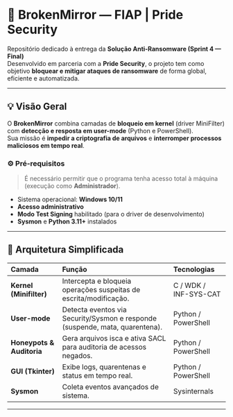 # 🧠 BrokenMirror — FIAP | Pride Security

Repositório dedicado à entrega da **Solução Anti-Ransomware (Sprint 4 — Final)**  
Desenvolvido em parceria com a **Pride Security**, o projeto tem como objetivo **bloquear e mitigar ataques de ransomware** de forma global, eficiente e automatizada.

---

## 💡 Visão Geral
O **BrokenMirror** combina camadas de **bloqueio em kernel** (driver MiniFilter) com **detecção e resposta em user-mode** (Python e PowerShell).  
Sua missão é **impedir a criptografia de arquivos** e **interromper processos maliciosos em tempo real**.

### ⚙️ Pré-requisitos
> É necessário permitir que o programa tenha acesso total à máquina (execução como **Administrador**).

- Sistema operacional: **Windows 10/11**
- **Acesso administrativo**
- **Modo Test Signing** habilitado (para o driver de desenvolvimento)
- **Sysmon** e **Python 3.11+** instalados

---

## 🧱 Arquitetura Simplificada
| Camada | Função | Tecnologias |
|:-------|:-------|:-------------|
| **Kernel (Minifilter)** | Intercepta e bloqueia operações suspeitas de escrita/modificação. | C / WDK / INF-SYS-CAT |
| **User-mode** | Detecta eventos via Security/Sysmon e responde (suspende, mata, quarentena). | Python / PowerShell |
| **Honeypots & Auditoria** | Gera arquivos isca e ativa SACL para auditoria de acessos negados. | Python / PowerShell |
| **GUI (Tkinter)** | Exibe logs, quarentenas e status em tempo real. | Python / PowerShell |
| **Sysmon** | Coleta eventos avançados de sistema. | Sysinternals |

---

